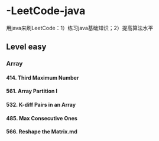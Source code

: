 # -LeetCode-java
用java来刷LeetCode：1）练习java基础知识；2）提高算法水平
## Level easy
### Array
#### 414. Third Maximum Number
#### 561. Array Partition I
#### 532. K-diff Pairs in an Array
#### 485. Max Consecutive Ones
#### 566. Reshape the Matrix.md
